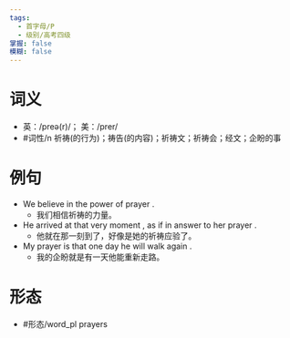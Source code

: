 ```yaml
---
tags:
  - 首字母/P
  - 级别/高考四级
掌握: false
模糊: false
---
```

# 词义
- 英：/preə(r)/； 美：/prer/
- #词性/n  祈祷(的行为)；祷告(的内容)；祈祷文；祈祷会；经文；企盼的事
# 例句
- We believe in the power of prayer .
	- 我们相信祈祷的力量。
- He arrived at that very moment , as if in answer to her prayer .
	- 他就在那一刻到了，好像是她的祈祷应验了。
- My prayer is that one day he will walk again .
	- 我的企盼就是有一天他能重新走路。
# 形态
- #形态/word_pl prayers
